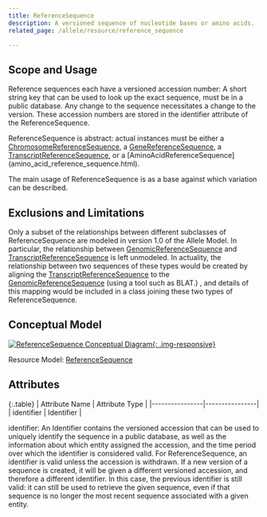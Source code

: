 ```yaml
---
title: ReferenceSequence
description: A versioned sequence of nucleotide bases or amino acids.
related_page: /allele/resource/reference_sequence

---
```


Scope and Usage
---------------

Reference sequences each have a versioned accession number: A short string key that can be used to look up the exact sequence, must be in a public database.  Any change to the sequence necessitates a change to the version. These accession numbers are stored in the identifier attribute of the ReferenceSequence.

ReferenceSequence is abstract: actual instances must be either a [ChromosomeReferenceSequence](chromosome_reference_sequence.html), a [GeneReferenceSequence](gene_reference_sequence.html), a [TranscriptReferenceSequence](transcript_reference_sequence.html), or a
[AminoAcidReferenceSequence] (amino_acid_reference_sequence.html).


The main usage of ReferenceSequence is as a base against which variation can be described.

Exclusions and Limitations
--------------------------

Only a subset of the relationships between different subclasses of ReferenceSequence are modeled in version 1.0 of the Allele Model.   In particular, the relationship between [GenomicReferenceSequence](genomic_reference_sequence.html) and [TranscriptReferenceSequence](transcript_reference_sequence.html) is left unmodeled.  In actuality, the relationship between two sequences of these types would be created by aligning the [TranscriptReferenceSequence](transcript_reference_sequence.html) to the [GenomicReferenceSequence](genomic_reference_sequence.html)  (using a tool such as BLAT.) , and details of this mapping would be included in a class joining these two types of ReferenceSequence.

Conceptual Model
----------------

[![ReferenceSequence Conceptual Diagram](/images/ReferenceSequenceConceptual.svg){: .img-responsive}](/images/ReferenceSequenceConceptual.svg)

Resource Model: [ReferenceSequence](/allele/resource/reference_sequence/index.html#resource-model)

Attributes
----------

{:.table}
| Attribute Name | Attribute Type |
|----------------|----------------|
| identifier     | Identifier     |

identifier: An Identifier contains the versioned accession that can be used to uniquely identify the sequence in a public database, as well as the information about which entity assigned the accession, and the time period over which the identifier is considered valid.   For ReferenceSequence, an identifier is valid unless the accession is withdrawn.  If a new version of a sequence is created, it will be given a different versioned accession, and therefore a different identifier.  In this case, the previous identifier is still valid: it can still be used to retrieve the given sequence, even if that sequence is no longer the most recent sequence associated with a given entity.


